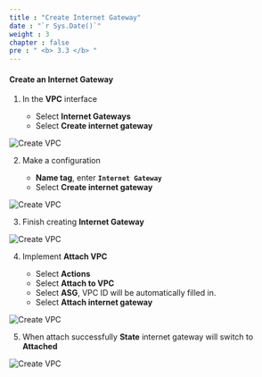 ```yaml
---
title : "Create Internet Gateway"
date : "`r Sys.Date()`"
weight : 3
chapter : false
pre : " <b> 3.3 </b> "
---
```


#### Create an Internet Gateway

1. In the **VPC** interface

   - Select **Internet Gateways**
   - Select **Create internet gateway**

![Create VPC](/images/3/0001.png?featherlight=false&width=90pc)

2. Make a configuration

   - **Name tag**, enter **```Internet Gateway```**
   - Select **Create internet gateway**

![Create VPC](/images/3/0002.png?featherlight=false&width=90pc)

3. Finish creating **Internet Gateway**

![Create VPC](/images/3/0003.png?featherlight=false&width=90pc)


4. Implement **Attach VPC**

   - Select **Actions**
   - Select **Attach to VPC**
   - Select **ASG**, VPC ID will be automatically filled in.
   - Select **Attach internet gateway**

![Create VPC](/images/3/0004.png?featherlight=false&width=90pc)

5. When attach successfully **State** internet gateway will switch to **Attached**

![Create VPC](/images/3/0005.png?featherlight=false&width=90pc)